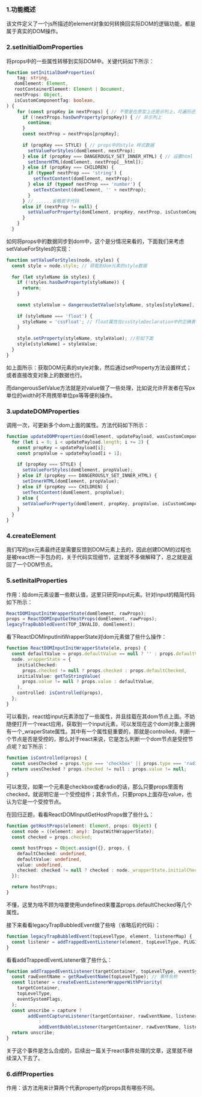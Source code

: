 ### 1.功能概述

该文件定义了一个js所描述的element对象如何转换回实际DOM的逻辑功能，都是属于真实的DOM操作。

### 2.setInitialDomProperties

将props中的一些属性转移到实际DOM中。关键代码如下所示：

```typescript
function setInitialDomProperties(
	tag: string,
   domElement: Element,
   rootContainerElement: Element | Document,
   nextProps: Object,
   isCustomComponentTag: boolean,
) {
    for (const propKey in nextProps) { // 不管是在原型上还是示列上，可遍历还是不可遍历
      if (!nextProps.hasOwnProperty(propKey)) { // 非示列上
        continue;
      }
      const nextProp = nextProps[propKey];
      
      if (propKey === STYLE) { // props中的style 样式数据
        setValueForStyles(domElement, nextProp);
      } else if (propKey === DANGEROUSLY_SET_INNER_HTML) { // 设置html
        setInnerHTML(domElement, nextProp[__html]);
      } else if (propKey === CHILDREN) {
        if (typeof nextProp === 'string') {
          setTextContent(domElement, nextProp);
        } else if (typeof nextProp === 'number') {
          setTextContent(domElement, '' + nextProp);
        }
      } // ......省略若干代码
      else if (nextProp != null) {
        setValueForProperty(domElement, propKey, nextProp, isCustomComponentTag);
      }
    }
  }
```

如何将props中的数据同步到dom中，这个是分情况来看的，下面我们来考虑setValueForStyles的实现：

```typescript
function setValueForStyles(node, styles) {
  const style = node.style; // 获取到dom元素的style数据
  
  for (let styleName in styles) {
    if (!styles.hasOwnProperty(styleName)) {
      return;
    }
    
    const styleValue = dangerousSetValue(styleName, styles[styleName], isCustom);
    
    if (styleName === 'float') {
      styleName = 'cssFloat'; // float属性在cssStyleDeclaration中的正确表示
    }
    
    style.setProperty(styleName, styleValue); //形如下面
    style[styleName] = styleValue;
  }
}
```

如上面所示：获取DOM元素的style对象，然后通过setProperty方法设置样式；或者直接改变对象上的数据也行。

而dangerousSetValue方法就是对value做了一些处理，比如说允许开发者在写px单位的width时不用携带单位px等等便利操作。

### 3.updateDOMProperties

调用一次，可更新多个dom上面的属性。方法代码如下所示：

```typescript
function updateDOMProperties(domElement, updatePayload, wasCustomComponentTag) {
  for (let i = 0; i < updatePayload.length; i += 2) {
    const propKey = updatePayload[i];
    const propValue = updatePayload[i + 1];
    
    if (propKey === STYLE) {
      setValueForStyles(domElement, propValue);
    } else if (propKey === DANGEROUSLY_SET_INNER_HTML) {
      setInnerHTML(domElement, propValue);
    } else if (propKey === CHILDREN) {
      setTextContent(domElement, propValue);
    } else {
      setValueForProperty(domElement, propKey, propValue, isCustomComponentTag);
    }
  }
}
```

### 4.createElement

我们写的jsx元素最终还是需要反馈到DOM元素上去的，因此创建DOM的过程也是被react所一手包办的，关于代码实现细节，这里就不多做解释了，总之就是返回了一个DOM节点。

### 5.setInitalProperties

作用：给dom元素设置一些默认值，这里只研究input元素。针对input的精简代码如下所示：

```javascript
ReactDOMInputInitWrapperState(domElement, rawProps);
props = ReactDOMInputGetHostProps(domElement, rawProps);
legacyTrapBubbledEvent(TOP_INVALID, domElement);
```

看下ReactDOMInputInitWrapperState对dom元素做了些什么操作：

```typescript
function ReactDOMInputInitWrapperState(ele, props) {
  const defaultValue = props.defaultValue == null ? '' : props.defaultValue;
  node._wrapperState = {
    initialChecked:
      props.checked != null ? props.checked : props.defaultChecked,
    initialValue: getToStringValue(
      props.value != null ? props.value : defaultValue,
    ),
    controlled: isControlled(props),
  };
}
```

可以看到，react给input元素添加了一些属性，并且挂载在其dom节点上面。不妨随便打开一个react应用，获取到一个input元素，可以发现在这个dom对象上面拥有一个_wraperState属性。其中有一个属性挺重要的，那就是controlled，判断一个节点是否是受控的，那么对于react来说，它是怎么判断一个dom节点是受控节点呢？如下所示：

```typescript
function isControlled(props) {
  const usesChecked = props.type === 'checkbox' || props.type === 'radio';
  return usesChecked ? props.checked != null : props.value != null;
}
```

可以发现，如果一个元素是checkbox或者radio的话，那么只要props里面有checked，就说明它是一个受控组件；其余节点，只要props上面存在value，也认为它是一个受控节点。

在回归正题，看看ReactDOMInputGetHostProps做了些什么：

```typescript
function getHostProps(element: Element, props: Object) {
  const node = ((element: any): InputWithWrapperState);
  const checked = props.checked;

  const hostProps = Object.assign({}, props, {
    defaultChecked: undefined,
    defaultValue: undefined,
    value: undefined,
    checked: checked != null ? checked : node._wrapperState.initialChecked,
  });

  return hostProps;
}
```

不懂，这里为啥不顾为啥要使用undefined来覆盖props.defaultChecked等几个属性。

接下来看看legacyTrapBubbledEvent做了些啥（省略后的代码）：

```javascript
function legacyTrapBubbledEvent(topLevelType, element, listenerMap) {
  const listener = addTrappedEventListener(element, topLevelType, PLUGIN_EVENT_SYSTEM, false);
}
```

看看addTrappedEventListener做了些什么：

```typescript
function addTrappedEventListener(targetContainer, topLevelType, eventSystemFlags, capture) {
  const rawEventName = getRawEventName(topLevelType); // 事件名称
  const listener = createEventListenerWrapperWithPriority(
  	targetContainer,
    topLevelType,
    eventSystemFlags,
  );
  const unscribe = capture ? 
        addEventCaptureListener(targetContainer, rawEventName, listener)
  			:
  			addEventBubbleListener(targetContainer, rawEventName, listener);
  return unscribe;
}
```

关于这个事件是怎么合成的，后续出一篇关于react事件处理的文章，这里就不继续深入下去了。

### 6.diffProperties

作用：该方法用来计算两个代表property的props具有哪些不同。